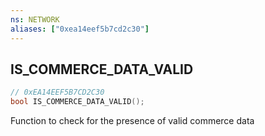 ```yaml
---
ns: NETWORK
aliases: ["0xea14eef5b7cd2c30"]
---
```

## IS_COMMERCE_DATA_VALID

```c
// 0xEA14EEF5B7CD2C30
bool IS_COMMERCE_DATA_VALID();
```

Function to check for the presence of valid commerce data

